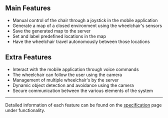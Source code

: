 ## Main Features
* Manual control of the chair through a joystick in the mobile application
* Generate a map of a closed environment using the wheelchair's sensors
* Save the generated map to the server
* Set and label predefined locations in the map
* Have the wheelchair travel autonomously between those locations

## Extra Features

* Interact with the mobile application through voice commands
* The wheelchair can follow the user using the camera
* Management of multiple wheelchair's by the server
* Dynamic object detection and avoidance using the camera
* Secure communication between the various elements of the system

---

Detailed information of each feature can be found on the [specification](../specification/functionality.md) page under functionality.